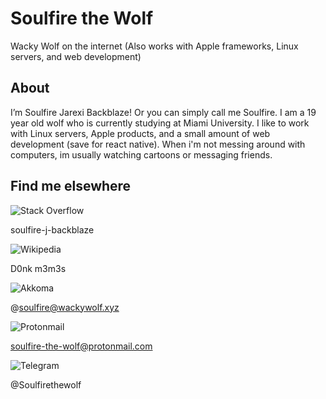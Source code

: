 # Soulfire the Wolf
 Wacky Wolf on the internet
(Also works with Apple frameworks, Linux servers, and web development)

## About 
I’m Soulfire Jarexi Backblaze! Or you can simply call me Soulfire. I am a 19 year old wolf who is currently studying at Miami University. I like to work with Linux servers, Apple products, and a small amount of web development (save for react native). When i'm not messing around with computers, im usually watching cartoons or messaging friends.




## Find me elsewhere

![Stack Overflow](https://img.shields.io/badge/-Stackoverflow-FE7A16?style=for-the-badge&logo=stack-overflow&logoColor=white) 

soulfire-j-backblaze

![Wikipedia](https://img.shields.io/badge/Wikipedia-%23000000.svg?style=for-the-badge&logo=wikipedia&logoColor=white)

D0nk m3m3s

![Akkoma](https://img.shields.io/badge/-MASTODON-%232B90D9?style=for-the-badge&logo=mastodon&logoColor=white)

@soulfire@wackywolf.xyz

![Protonmail](https://img.shields.io/badge/ProtonMail-8B89CC?style=for-the-badge&logo=protonmail&logoColor=white)

soulfire-the-wolf@protonmail.com

![Telegram](https://img.shields.io/badge/Telegram-2CA5E0?style=for-the-badge&logo=telegram&logoColor=white)

@Soulfirethewolf


